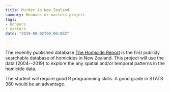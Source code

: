 ```yaml
---
title: Murder in New Zealand
summary: Honours or masters project
tags:
- honours
- masters
date: "2019-08-02T00:00:00Z"

---
```


The recently published database [The Homicide Report](https://interactives.stuff.co.nz/2019/the-homicide-report/index.html) is the first publicly searchable database of homicides in New Zealand. This project will use the data (2004--2019) to explore the any spatial and/or temporal patterns in the homicide data.

The student will require good R programming skills. A good grade in STATS 380 would be an advantage.